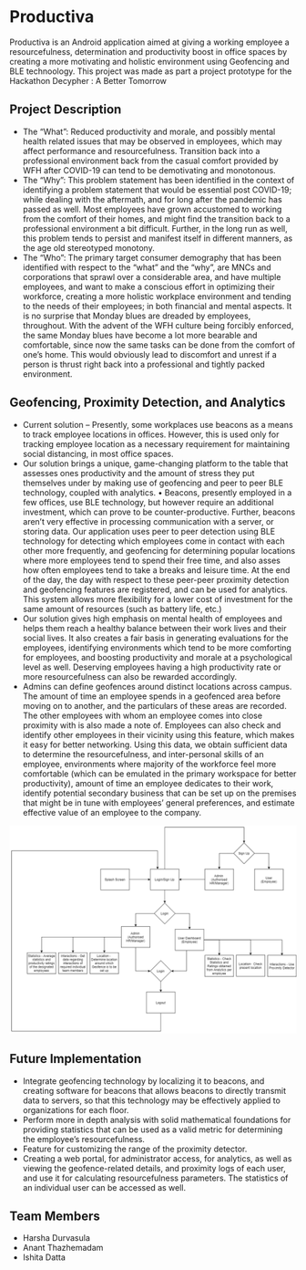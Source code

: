 # Productiva
Productiva is an Android application aimed at giving a working employee a resourcefulness, determination and productivity boost in office spaces by creating a more motivating and holistic environment using Geofencing and BLE technoology. This project was made as part a project prototype for the Hackathon Decypher : A Better Tomorrow 

## Project Description
* The “What”: Reduced productivity and morale, and possibly mental health related issues that may be observed in employees, which may affect performance and resourcefulness. Transition back into a professional environment back from the casual comfort provided by WFH after COVID-19 can tend to be demotivating and monotonous.
* The “Why”: This problem statement has been identified in the context of identifying a problem statement that would be essential post COVID-19; while dealing with the aftermath, and for long after the pandemic has passed as well. Most employees have grown accustomed to working from the comfort of their homes, and might find the transition back to a professional environment a bit difficult. Further, in the long run as well, this problem tends to persist and manifest itself in different manners, as the age old stereotyped monotony.
* The “Who”: The primary target consumer demography that has been identified with respect to the “what” and the “why”, are MNCs and corporations that sprawl over a considerable area, and have multiple employees, and want to make a conscious effort in optimizing their workforce, creating a more holistic workplace environment and tending to the needs of their employees; in both financial and mental aspects.
It is no surprise that Monday blues are dreaded by employees, throughout. With the advent of the WFH culture being forcibly enforced, the same Monday blues have become a lot more bearable and comfortable, since now the same tasks can be done from the comfort of one’s home. This would obviously lead to discomfort and unrest if a person is thrust right back into a professional and tightly packed environment.

## Geofencing, Proximity Detection, and Analytics
* Current solution – Presently, some workplaces use beacons as a means to track employee locations in offices. However, this is used only for tracking employee location as a necessary requirement for maintaining social distancing, in most office spaces.
* Our solution brings a unique, game-changing platform to the table that assesses ones productivity and the amount of stress they put themselves under by making use of geofencing and peer to peer BLE technology, coupled with analytics. • Beacons, presently employed in a few offices, use BLE technology, but however require an additional investment, which can prove to be counter-productive. Further, beacons aren’t very effective in processing communication with a server, or storing data. Our application uses peer to peer detection using BLE technology for detecting which employees come in contact with each other more frequently, and geofencing for determining popular locations where more employees tend to spend their free time, and also asses how often employees tend to take a breaks and leisure time. At the end of the day, the day with respect to these peer-peer proximity detection and geofencing features are registered, and can be used for analytics. This system allows more flexibility for a lower cost of investment for the same amount of resources (such as battery life, etc.)
* Our solution gives high emphasis on mental health of employees and helps them reach a healthy balance between their work lives and their social lives. It also creates a fair basis in generating evaluations for the employees, identifying environments which tend to be more comforting for employees, and boosting productivity and morale at a psychological level as well. Deserving employees having a high productivity rate or more resourcefulness can also be rewarded accordingly.
* Admins can define geofences around distinct locations across campus. The amount of time an employee spends in a geofenced area before moving on to another, and the particulars of these areas are recorded. The other employees with whom an employee comes into close proximity with is also made a note of. Employees can also check and identify other employees in their vicinity using this feature, which makes it easy for better networking. Using this data, we obtain sufficient data to determine the resourcefulness, and inter-personal skills of an employee, environments where majority of the workforce feel more comfortable (which can be emulated in the primary workspace for better productivity), amount of time an employee dedicates to their work, identify potential secondary business that can be set up on the premises that might be in tune with employees’ general preferences, and estimate effective value of an employee to the company. 

![Productiva](Block.png)

## Future Implementation
* Integrate geofencing technology by localizing it to beacons, and creating software for beacons that allows beacons to directly transmit data to servers, so that this technology may be effectively applied to organizations for each floor.
* Perform more in depth analysis with solid mathematical foundations for providing statistics that can be used as a valid metric for determining the employee’s resourcefulness.
* Feature for customizing the range of the proximity detector. 
* Creating a web portal, for administrator access, for analytics, as well as viewing the geofence-related details, and proximity logs of each user, and use it for calculating resourcefulness parameters. The statistics of an individual user can be accessed as well.

## Team Members
* Harsha Durvasula
* Anant Thazhemadam
* Ishita Datta
